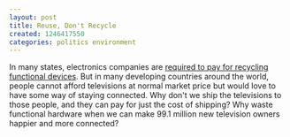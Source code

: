 ```yaml
---
layout: post
title: Reuse, Don't Recycle
created: 1246417550
categories: politics environment
---
```

In many states, electronics companies are <a href="http://www.nytimes.com/2009/06/30/science/earth/30ewaste.html">required to pay for recycling functional devices</a>. But in many developing countries around the world, people cannot afford televisions at normal market price but would love to have some way of staying connected. Why don't we ship the televisions to those people, and they can pay for just the cost of shipping? Why waste functional hardware when we can make 99.1 million new television owners happier and more connected?

